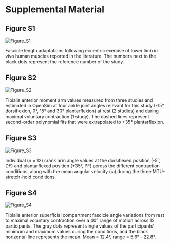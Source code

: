 # Supplemental Material

## Figure S1
![Figure_S1](https://github.com/PaulT95/Tecchio_et_al_2023/assets/73119114/44fe7790-9e4d-4362-bfe0-df7cf642b846)

Fascicle length adaptations following eccentric exercise of lower limb in vivo human muscles reported in the literature. The numbers next to the black dots represent the reference number of the study.  

## Figure S2
![Figure_S2](https://github.com/PaulT95/Tecchio_et_al_2023/assets/73119114/9abf4f1a-3cc5-4e87-9c54-e1cc602a280d)

Tibialis anterior moment arm values measured from three studies and estimated in OpenSim at four ankle joint angles relevant for this study (-15° dorsiflexion, 0°, 15° and 30° plantarflexion) at rest (2 studies) and during maximal voluntary contraction (1 study). The dashed lines represent second-order polynomial fits that were extrapolated to +35° plantarflexion.

## Figure S3
![Figure_S3](https://github.com/PaulT95/Tecchio_et_al_2023/assets/73119114/68253ffd-bd3d-4bfa-af5f-79650d78c214)

Individual (n = 12) crank arm angle values at the dorsiflexed position (-5°, DF) and plantarflexed position (+35°, PF) across the different contraction conditions, along with the mean angular velocity (ω) during the three MTU-stretch-hold conditions. 

## Figure S4
![Figure_S4](https://github.com/PaulT95/Tecchio_et_al_2023/assets/73119114/1762e5fb-c547-47a3-bfe4-a7063e3ab1d4)

Tibialis anterior superficial compartment fascicle angle variations from rest to maximal voluntary contraction over a 40° range of motion across 12 participants. The gray dots represent single values of the participants’ minimum and maximum values during the conditions, and the black horizontal line represents the mean. Mean = 12.4°, range = 5.6° - 22.8°.
